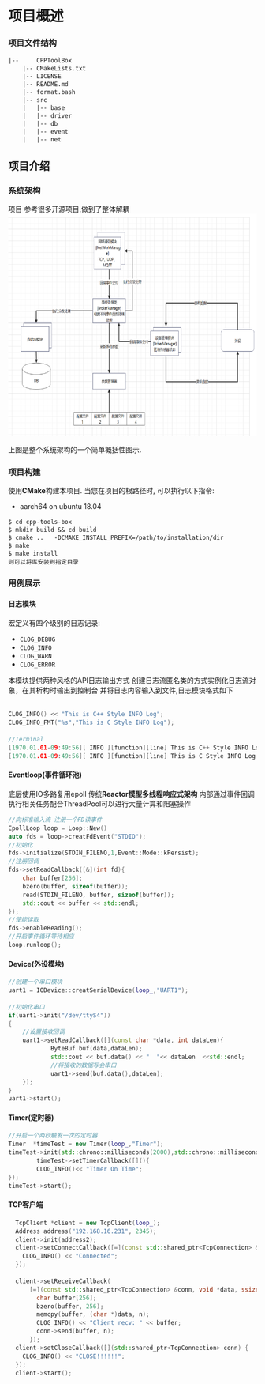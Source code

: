 # 项目概述
### 项目文件结构
``` DIR
|--     CPPToolBox
    |-- CMakeLists.txt
    |-- LICENSE
    |-- README.md
    |-- format.bash
    |-- src       
    |   |-- base  
    |   |-- driver
    |   |-- db
    |   |-- event
    |   |-- net
```

## 项目介绍
### 系统架构
项目 参考很多开源项目,做到了整体解耦 
<img src="res/sys_architeture.png" alt="System Architecture New" height="450">


 上图是整个系统架构的一个简单概括性图示.
### 项目构建

使用**CMake**构建本项目.
当您在项目的根路径时, 可以执行以下指令:

+ aarch64 on ubuntu 18.04
```console
$ cd cpp-tools-box
$ mkdir build && cd build
$ cmake ..   -DCMAKE_INSTALL_PREFIX=/path/to/installation/dir 
$ make 
$ make install 
则可以将库安装到指定目录
```

### 用例展示

#### 日志模块
宏定义有四个级别的日志记录:
+ `CLOG_DEBUG`
+ `CLOG_INFO`
+ `CLOG_WARN`
+ `CLOG_ERROR`

本模块提供两种风格的API日志输出方式
创建日志流匿名类的方式实例化日志流对象，在其析构时输出到控制台 并将日志内容输入到文件,日志模块格式如下
```CPP

CLOG_INFO() << "This is C++ Style INFO Log";
CLOG_INFO_FMT("%s","This is C Style INFO Log");

//Terminal
[1970.01.01-09:49:56][ INFO ][function][line] This is C++ Style INFO Log
[1970.01.01-09:49:56][ INFO ][function][line] This is C Style INFO Log

```
#### Eventloop(事件循环池)
底层使用IO多路复用epoll 传统**Reactor模型多线程响应式架构**
内部通过事件回调 执行相关任务配合ThreadPool可以进行大量计算和阻塞操作
```CPP
//向标准输入流 注册一个FD读事件
EpollLoop loop = Loop::New()
auto fds = loop->creatFdEvent("STDIO");
//初始化
fds->initialize(STDIN_FILENO,1,Event::Mode::kPersist);
//注册回调
fds->setReadCallback([&](int fd){
    char buffer[256];
    bzero(buffer, sizeof(buffer));
    read(STDIN_FILENO, buffer, sizeof(buffer));
    std::cout << buffer << std::endl;
});
//使能读取
fds->enableReading();
//开启事件循环等待相应
loop.runloop();
```
#### Device(外设模块)
```CPP
//创建一个串口模块 
uart1 = IODevice::creatSerialDevice(loop_,"UART1");

//初始化串口
if(uart1->init("/dev/ttyS4")) 
{
    //设置接收回调
    uart1->setReadCallback([](const char *data, int dataLen){
            ByteBuf buf(data,dataLen);
            std::cout << buf.data() << "  "<< dataLen  <<std::endl;
            //将接收的数据写会串口
            uart1->send(buf.data(),dataLen);
    });
}
uart1->start();
```
#### Timer(定时器)
``` CPP
//开启一个两秒触发一次的定时器
Timer  *timeTest = new Timer(loop_,"Timer");
timeTest->init(std::chrono::milliseconds(2000),std::chrono::milliseconds(2000));
        timeTest->setTimerCallback([](){
        CLOG_INFO()<< "Timer On Time";
});
timeTest->start();
```
#### TCP客户端

```CPP
  TcpClient *client = new TcpClient(loop_);
  Address address("192.168.16.231", 2345);
  client->init(address2);
  client->setConnectCallback([=](const std::shared_ptr<TcpConnection> &conn) {
    CLOG_INFO() << "Connected";
  });

  client->setReceiveCallback(
      [=](const std::shared_ptr<TcpConnection> &conn, void *data, ssize_t n) {
        char buffer[256];
        bzero(buffer, 256);
        memcpy(buffer, (char *)data, n);
        CLOG_INFO() << "Client recv: " << buffer;
        conn->send(buffer, n);
      });
  client->setCloseCallback([](std::shared_ptr<TcpConnection> conn) {
    CLOG_INFO() << "CLOSE!!!!!!";
  });
  client->start();

```














